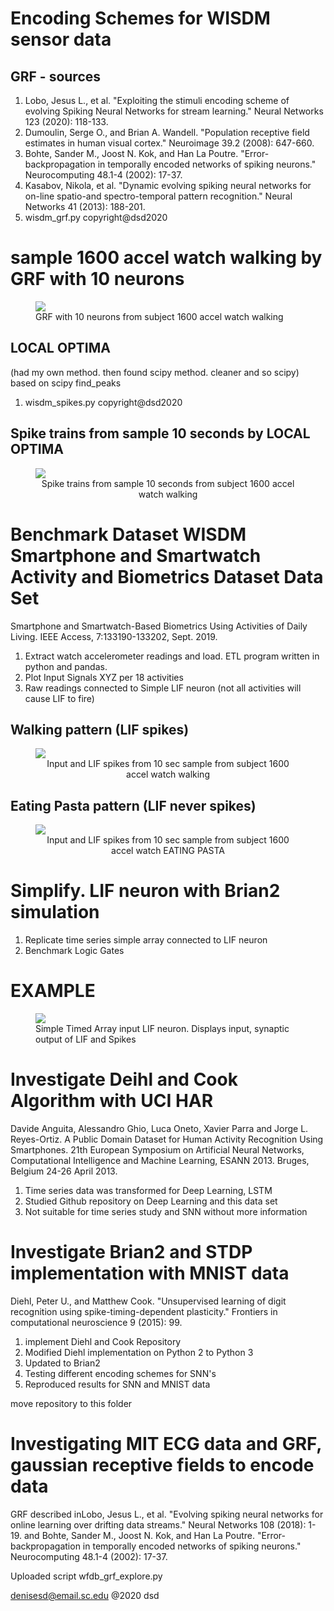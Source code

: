 # Encoding Schemes for WISDM sensor data
 
## GRF - sources
1. Lobo, Jesus L., et al. "Exploiting the stimuli encoding scheme of evolving Spiking Neural Networks for stream learning." Neural Networks 123 (2020): 118-133.
2. Dumoulin, Serge O., and Brian A. Wandell. "Population receptive field estimates in human visual cortex." Neuroimage 39.2 (2008): 647-660.
3. Bohte, Sander M., Joost N. Kok, and Han La Poutre. "Error-backpropagation in temporally encoded networks of spiking neurons." Neurocomputing 48.1-4 (2002): 17-37.
4. Kasabov, Nikola, et al. "Dynamic evolving spiking neural networks for on-line spatio-and spectro-temporal pattern recognition." Neural Networks 41 (2013): 188-201.
5. wisdm_grf.py copyright@dsd2020

# sample 1600 accel watch walking by GRF with 10 neurons
<figure><img src="imgs/output_subject_10_walking.png"><figcaption>GRF with 10 neurons from subject 1600 accel watch walking</figcaption></figure>


## LOCAL OPTIMA
(had my own method. then found scipy method.  cleaner and so scipy)
based on scipy find_peaks
1. wisdm_spikes.py copyright@dsd2020

## Spike trains from sample 10 seconds by LOCAL OPTIMA
<figure><img src="imgs/Spikes_walking_160010.png"><figcaption style="text-align:center">Spike trains from sample 10 seconds from subject 1600 accel watch walking</figcaption></figure>

# Benchmark Dataset WISDM Smartphone and Smartwatch Activity and Biometrics Dataset Data Set
Smartphone and Smartwatch-Based Biometrics Using Activities of Daily Living. IEEE Access, 7:133190-133202, Sept. 2019.
1.  Extract watch accelerometer readings and load.  ETL program written in python and pandas.
2.  Plot Input Signals XYZ per 18 activities
3.  Raw readings connected to Simple LIF neuron 
    (not all activities will cause LIF to fire)

## Walking pattern (LIF spikes)
<figure><img src="imgs/Test_Subject%20all_1600_walking_watch_accel_thr_10.png"><figcaption style="text-align:center">Input and LIF spikes from 10 sec sample from subject 1600 accel watch walking</figcaption></figure>

## Eating Pasta pattern (LIF never spikes)
<figure><img src="imgs/Test_Subject%20all_1600_pasta_watch_accel_thr_10.png"><figcaption style="text-align:center">Input and LIF spikes from 10 sec sample from subject 1600 accel watch EATING PASTA</figcaption></figure>


# Simplify.  LIF neuron with Brian2 simulation
1. Replicate time series simple array connected to LIF neuron
2. Benchmark Logic Gates

# EXAMPLE
<figure><img src="imgs/testcase.png"><figcaption>Simple Timed Array input LIF neuron. Displays input, synaptic output of LIF and Spikes</figcaption></figure>



# Investigate Deihl and Cook Algorithm with UCI HAR
Davide Anguita, Alessandro Ghio, Luca Oneto, Xavier Parra and Jorge L. Reyes-Ortiz. A Public Domain Dataset for Human Activity Recognition Using Smartphones. 21th European Symposium on Artificial Neural Networks, Computational Intelligence and Machine Learning, ESANN 2013. Bruges, Belgium 24-26 April 2013.
1. Time series data was transformed for Deep Learning, LSTM
2. Studied Github repository on Deep Learning and this data set
3. Not suitable for time series study and SNN without more information

# Investigate Brian2 and STDP implementation with MNIST data

Diehl, Peter U., and Matthew Cook. "Unsupervised learning of digit recognition using spike-timing-dependent plasticity." Frontiers in computational neuroscience 9 (2015): 99.

1. implement Diehl and Cook Repository
2. Modified Diehl implementation on Python 2 to Python 3
3. Updated to Brian2
4. Testing different encoding schemes for SNN's
5. Reproduced results for SNN and MNIST data


move repository to this folder



# Investigating MIT ECG data and GRF, gaussian receptive fields to encode data

GRF described inLobo, Jesus L., et al. "Evolving spiking neural networks for online learning over drifting data streams." Neural Networks 108 (2018): 1-19.
and Bohte, Sander M., Joost N. Kok, and Han La Poutre. "Error-backpropagation in temporally encoded networks of spiking neurons." Neurocomputing 48.1-4 (2002): 17-37.

Uploaded script wfdb_grf_explore.py


denisesd@email.sc.edu
@2020 dsd
